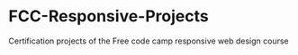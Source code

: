 # FCC-Responsive-Projects
Certification projects of the Free code camp responsive web design course
